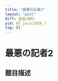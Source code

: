 ```yaml
---
title: "最悪の記者2"
layout: "post"
diff: 省选/NOI-
pid: AT_joisc2016_l
tag: []
---
```


# 最悪の記者2

## 题目描述

[problemUrl]: https://atcoder.jp/contests/joisc2016/tasks/joisc2016_l



